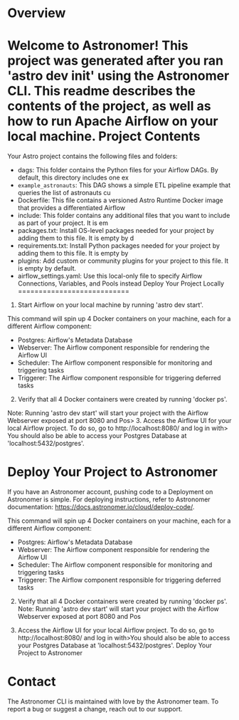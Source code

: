 Overview
========

Welcome to Astronomer! This project was generated after you ran 'astro dev init' using the Astronomer CLI. This readme describes the contents of the project, as well as how to run Apache Airflow on your local machine.
Project Contents
================

Your Astro project contains the following files and folders:

- dags: This folder contains the Python files for your Airflow DAGs. By default, this directory includes one ex
- `example_astronauts`: This DAG shows a simple ETL pipeline example that queries the list of astronauts cu
- Dockerfile: This file contains a versioned Astro Runtime Docker image that provides a differentiated Airflow 
- include: This folder contains any additional files that you want to include as part of your project. It is em
- packages.txt: Install OS-level packages needed for your project by adding them to this file. It is empty by d
- requirements.txt: Install Python packages needed for your project by adding them to this file. It is empty by
- plugins: Add custom or community plugins for your project to this file. It is empty by default.
- airflow_settings.yaml: Use this local-only file to specify Airflow Connections, Variables, and Pools instead
Deploy Your Project Locally
===========================

1. Start Airflow on your local machine by running 'astro dev start'.

This command will spin up 4 Docker containers on your machine, each for a different Airflow component:

- Postgres: Airflow's Metadata Database
- Webserver: The Airflow component responsible for rendering the Airflow UI
- Scheduler: The Airflow component responsible for monitoring and triggering tasks
- Triggerer: The Airflow component responsible for triggering deferred tasks

2. Verify that all 4 Docker containers were created by running 'docker ps'.

Note: Running 'astro dev start' will start your project with the Airflow Webserver exposed at port 8080 and Pos>
3. Access the Airflow UI for your local Airflow project. To do so, go to http://localhost:8080/ and log in with>
You should also be able to access your Postgres Database at 'localhost:5432/postgres'.

Deploy Your Project to Astronomer
=================================

If you have an Astronomer account, pushing code to a Deployment on Astronomer is simple. For deploying instructions, refer to Astronomer documentation: https://docs.astronomer.io/cloud/deploy-code/. 

This command will spin up 4 Docker containers on your machine, each for a different Airflow component:

- Postgres: Airflow's Metadata Database
- Webserver: The Airflow component responsible for rendering the Airflow UI
- Scheduler: The Airflow component responsible for monitoring and triggering tasks
- Triggerer: The Airflow component responsible for triggering deferred tasks

2. Verify that all 4 Docker containers were created by running 'docker ps'.                                     
Note: Running 'astro dev start' will start your project with the Airflow Webserver exposed at port 8080 and Pos

3. Access the Airflow UI for your local Airflow project. To do so, go to http://localhost:8080/ and log in with>You should also be able to access your Postgres Database at 'localhost:5432/postgres'.
                                                                                                                Deploy Your Project to Astronomer

Contact
=======

The Astronomer CLI is maintained with love by the Astronomer team. To report a bug or suggest a change, reach out to our support.